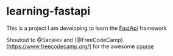 # learning-fastapi
This is a project I am developing to learn the [FastApi](https://github.com/tiangolo/fastapi) framework

Shoutout to @Sanjeev and (@FreeCodeCamp)[https://www.freecodecamp.org/] for the awesome [course](https://www.youtube.com/watch?v=0sOvCWFmrtA)


